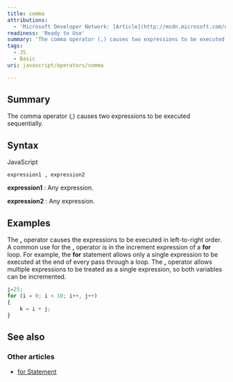 ```yaml
---
title: comma
attributions:
  - 'Microsoft Developer Network: [Article](http://msdn.microsoft.com/en-us/library/ie/9b37css7(v=vs.94).aspx)'
readiness: 'Ready to Use'
summary: 'The comma operator (,) causes two expressions to be executed sequentially.'
tags:
  - JS
  - Basic
uri: javascript/operators/comma

---
```

## Summary

The comma operator (,) causes two expressions to be executed sequentially.

## Syntax

<span class="language">JavaScript</span>

    expression1 , expression2

**expression1**
:   Any expression.

**expression2**
:   Any expression.

## Examples

The **,** operator causes the expressions to be executed in left-to-right order. A common use for the **,** operator is in the increment expression of a **for** loop. For example, the **for** statement allows only a single expression to be executed at the end of every pass through a loop. The **,** operator allows multiple expressions to be treated as a single expression, so both variables can be incremented.

``` js
j=25;
for (i = 0; i < 10; i++, j++)
{
    k = i + j;
}
```

## See also

### Other articles

-   [for Statement](/javascript/statements/for)

